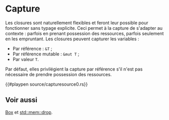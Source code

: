# Capture

Les closures sont naturellement flexibles et feront leur possible pour fonctionner sans typage explicite. Ceci permet à la capture de s'adapter au contexte : parfois en prenant possession des ressources, parfois seulement en les empruntant. Les closures peuvent capturer les variables :

* Par référence : `&T` ;
* Par référence mutable : `&mut T` ;
* Par valeur `T`.

Par défaut, elles privilégient la capture par référence s'il n'est pas nécessaire de prendre possession des ressources.

{{#playpen source/capturesource0.rs}}

## Voir aussi

[Box][box] et [std::mem::drop][drop].

[box]: ../chapitre17/boxpiletas.html
[drop]: http://doc.rust-lang.org/std/mem/fn.drop.html
